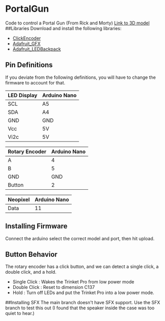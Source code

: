 # PortalGun
Code to control a Portal Gun (From Rick and Morty)
[Link to 3D model](https://www.thingiverse.com/thing:1100601)
##Libraries
Download and install the following libraries:

- [ClickEncoder](https://github.com/0xPIT/encoder)
- [Adafruit_GFX](https://github.com/adafruit/Adafruit-GFX-Library)
- [Adafruit_LEDBackpack](https://github.com/adafruit/Adafruit-LED-Backpack-Library)


## Pin Definitions
If you deviate from the following definitions, you will have to change the firmware to account for that.

| LED Display | Arduino Nano |
|--------|--------|
|   SCL  |   A5   |
|	SDA  | 	 A4   |
|	GND  | 	 GND  |
|	Vcc  |   5V   |
|   Vi2c |   5V	  |


| Rotary Encoder | Arduino Nano |
|--------|--------|
|    A    |   4  |
|    B    |   5  |
|   GND   |  GND  |
| Button  |   2  |


| Neopixel | Arduino Nano |
|-------------|---------|
|Data         |    11   |


## Installing Firmware
Connect the arduino select the correct model and port, then hit upload.

## Button Behavior
The rotary encoder has a click button, and we can detect a single click, a double click, and a hold.
- Single Click : Wakes the Trinket Pro from low power mode
- Double Click : Reset to dimension C137
- Hold : Turn off LEDs and put the Trinket Pro into a low power mode.

##Installing SFX
The main branch doesn't have SFX support. Use the SFX branch to test this out (I found that the speaker inside the case was too quiet to hear.)
